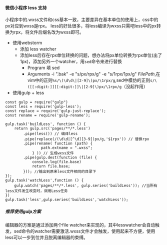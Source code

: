 #### 微信小程序 less 支持
小程序中的.wxss文件和css基本一致，主要差异在基本单位的使用上，css中的px对应到wxss是rpx。
less的好处很多，将less编译为wxss只需吧less中的px转换为rpx，将文件后缀名改为wxss即可。

* 使用webstorm
    * 添加 less watcher
    * 添加less后存在rpx单位转换的问题，想办法将px单位转换为rpx单位(出了1px)，添加另外一个watcher，用`sed`命令来进行替换
        * Program 填 sed
        * Arguments -i ".bak" -e "s/px/rpx/g" -e "s/1rpx/1px/g" $FilePath$,在vim中的正则`%s/\(\d\d\|[2-9]\)px/\1rpx/g`,sed中模仿的正则`s/\([[:digit:]][[:digit:]]\|[2-9]\)px/\1rpx/g`（没起作用）
* 使用gulp + less
```
const gulp = require("gulp")
const less = require('gulp-less');
const replace = require('gulp-just-replace');
const rename = require('gulp-rename');

gulp.task('buildLess', function () {
    return gulp.src('pages/**/*.less')
        .pipe(less()) // 编译less
        .pipe(replace(/(\d\d|[^\d][3-9])px/g,'$1rpx')) // 替换rpx
        .pipe(rename( function (path) {
                path.extname = ".wxss";
            } )) // 生成wxss文件
        .pipe(gulp.dest(function (file) {
            console.log(file.base)
            return file.base;
        })); //输出到原来less文件相同的目录下
});
gulp.task('watchLess',function () {
    gulp.watch('pages/**/*.less', gulp.series('buildLess')); //当所有less文件发生改变时，调用Less任务
})
gulp.task('less',gulp.series('buildLess','watchLess'));

```
##### 推荐使用gulp方案
编辑器的方案是通过添加两个file watcher来实现的，其中lesswatcher会自动触发，sed命令的watcher需要激活.wxss文件才会触发，使用起来不方便，使用less可以一步到位并且脱离编辑器的束缚。

